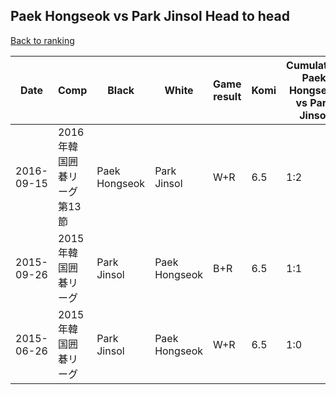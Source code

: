 ## Paek Hongseok vs Park Jinsol Head to head

[Back to ranking](../../index.md)




| **Date** | **Comp** | **Black** | **White** | **Game result** | **Komi** | **Cumulative Paek Hongseok vs Park Jinsol** | **Paek Hongseok streak** | **Park Jinsol streak** | 
| --- | --- | --- | --- | --- | --- | --- | --- | --- |
| 2016-09-15 | 2016年韓国囲碁リーグ第13節 | Paek Hongseok | Park Jinsol | W+R | 6.5 | 1:2 | 0 | 2 | 
| 2015-09-26 | 2015年韓国囲碁リーグ | Park Jinsol | Paek Hongseok | B+R | 6.5 | 1:1 | 0 | 1 | 
| 2015-06-26 | 2015年韓国囲碁リーグ | Park Jinsol | Paek Hongseok | W+R | 6.5 | 1:0 | 1 | 0 |




